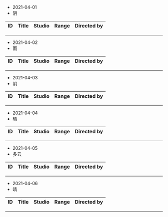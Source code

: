 - 2021-04-01
- 阴

ID|Title|Studio|Range|Directed by
---|---|---|---|---

> 
---
- 2021-04-02
- 雨

ID|Title|Studio|Range|Directed by
---|---|---|---|---

> 
---
- 2021-04-03
- 阴

ID|Title|Studio|Range|Directed by
---|---|---|---|---

> 
---
- 2021-04-04
- 晴

ID|Title|Studio|Range|Directed by
---|---|---|---|---

> 
---
- 2021-04-05
- 多云

ID|Title|Studio|Range|Directed by
---|---|---|---|---

> 
---
- 2021-04-06
- 晴

ID|Title|Studio|Range|Directed by
---|---|---|---|---

> 
---
